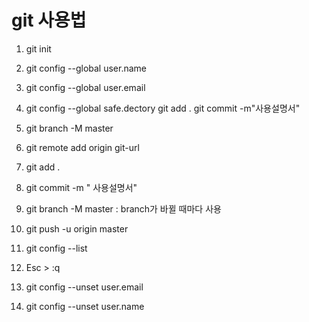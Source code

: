 # git 사용법

1. git init
2. git config --global user.name
3. git config --global user.email
4. git config --global safe.dectory
  git add . 
  git commit -m"사용설명서"
4. git branch -M master
5. git remote add origin git-url

2. git add . 
3. git commit -m " 사용설명서"
4. git branch -M master :  branch가 바뀔 때마다 사용
5. git push -u origin master

  1. git config --list
  1. Esc > :q
  1. git config --unset user.email
  1. git config --unset user.name

